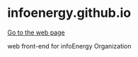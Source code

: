 infoenergy.github.io
====================

[Go to the web page](http://infoenergy.github.io)

web front-end for infoEnergy Organization
